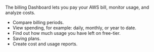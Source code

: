 The billing Dashboard lets you pay your AWS bill, monitor usage, and analyze costs.
- Compare billing periods.
- View spending, for example: daily, monthly, or year to date.
- Find out how much usage you have left on free-tier.
- Saving plans.
- Create cost and usage reports.